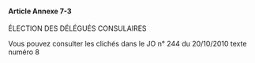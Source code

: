 #### Article Annexe 7-3

ÉLECTION DES DÉLÉGUÉS CONSULAIRES

Vous pouvez consulter les clichés dans le JO n° 244 du 20/10/2010 texte numéro 8

